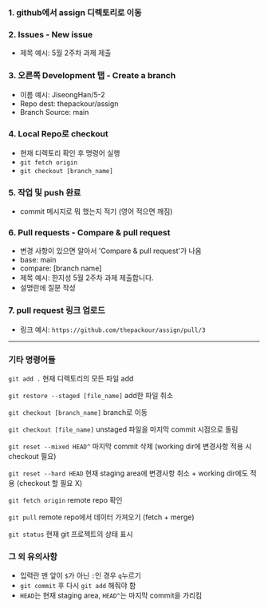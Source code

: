 ### 1. github에서 assign 디렉토리로 이동

### 2. Issues - New issue
- 제목 예시: 5월 2주차 과제 제출

### 3. 오른쪽 Development 탭 - Create a branch
- 이름 예시: JiseongHan/5-2
- Repo dest: thepackour/assign
- Branch Source: main

### 4. Local Repo로 checkout
- 현재 디렉토리 확인 후 명령어 실행
- ``git fetch origin``
- ``git checkout [branch_name]``

### 5. 작업 및 push 완료
- commit 메시지로 뭐 했는지 적기 (영어 적으면 깨짐)

### 6. Pull requests - Compare & pull request
- 변경 사항이 있으면 알아서 'Compare & pull request'가 나옴
- base: main
- compare: [branch name]
- 제목 예시: 한지성 5월 2주차 과제 제출합니다.
- 설명란에 질문 작성

### 7. pull request 링크 업로드
- 링크 예시: ``https://github.com/thepackour/assign/pull/3``

---

### 기타 명령어들

``git add .``
현재 디렉토리의 모든 파일 add

``git restore --staged [file_name]``
add한 파일 취소

``git checkout [branch_name]``
branch로 이동

``git checkout [file_name]``
unstaged 파일을 마지막 commit 시점으로 돌림

``git reset --mixed HEAD^``
마지막 commit 삭제 (working dir에 변경사항 적용 시 checkout 필요)

``git reset --hard HEAD``
현재 staging area에 변경사항 취소 + working dir에도 적용 (checkout 할 필요 X)

``git fetch origin``
remote repo 확인

``git pull``
remote repo에서 데이터 가져오기 (fetch + merge)

``git status``
현재 git 프로젝트의 상태 표시

### 그 외 유의사항
- 입력란 맨 앞이 ``$``가 아닌 ``:``인 경우 ``q``누르기
- ``git commit`` 후 다시 ``git add`` 해줘야 함
- ``HEAD``는 현재 staging area, ``HEAD^``는 마지막 commit을 가리킴